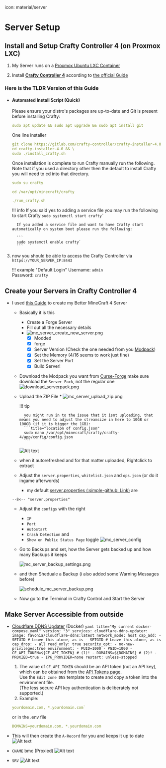 icon: material/server
# Server Setup

## Install and Setup Crafty Controller 4 (on Proxmox LXC)

1. My Server runs on a [Proxmox Ubuntu LXC Container](../Proxmox/proxmox.md)

2. Install **[Crafty Controller 4](https://docs.craftycontrol.com/)** according to [the official Guide](https://docs.craftycontrol.com/pages/getting-started/installation/linux/)

### Here is the TLDR Version of this Guide

* #### Automated Install Script (Quick)

	Please ensure your distro's packages are up-to-date and Git is present before installing Crafty:
	
	````yaml
	sudo apt update && sudo apt upgrade && sudo apt install git
	````

	One line installer

    ```yaml
    git clone https://gitlab.com/crafty-controller/crafty-installer-4.0.git && \ 
    cd crafty-installer-4.0 && \ 
    sudo ./install_crafty.sh
	```

	Once installation is complete to run Crafty manually run the following. Note that if you used a directory other then the default to install Crafty you will need to cd into that directory.

	````yaml
	sudo su crafty
	````

	````yaml
	cd /var/opt/minecraft/crafty
	````

	````yaml
	./run_crafty.sh
	````

	!!! info
		If you said yes to adding a service file you may run the following to start Crafty
		```
		sudo systemctl start crafty`
		```

		If you added a service file and want to have Crafty start automatically on system boot please run the following:

		```
		sudo systemctl enable crafty`
		```


3. now you should be able to access the Crafty Controller via `https://YOUR_SERVER_IP:8443`

	!!! example "Default Login"
		Username: `admin`  
		Password: `crafty`


## Create your Servers in Crafty Controller 4

* I used [this Guide](https://www.youtube.com/watch?v=hrIDMx4Leng) to create my Better MineCraft 4 Server
  	* Basically it is this
    	* Create a Forge Server
      * Fill out all the necessary details
      * ![mc_server_create_new_server.png](../images/screengrabs/mc_server_create_new_server.png)
      	- [x] Modded
        - [x] forge
        - [x] Server Version (Check the one needed from you [Modpack](https://www.curseforge.com/minecraft/modpacks/better-mc-forge-bmc4))
        - [x] Set the Memory (4/16 seems to work just fine)
        - [x] Set the Server Port
        - [x] Build Server!
    * Download the Modpack you want from [Curse-Forge](https://www.curseforge.com/minecraft/search?page=1&pageSize=20&sortType=2&class=modpacks) make sure download the `Server Pack`, not the regular one
    	![download_serverpack.png](../images/screengrabs/download_serverpack.png)
    * Upload the ZIP File
        	* ![mc_server_upload_zip.png](../images/screengrabs/mc_server_upload_zip.png)

		!!! tip

			you might run in to the issue that it isnt uploading, that means you need to adjust the streamsize in here to 10GB or 100GB (if it is bigger the 1GB):
			```title="location of config.json"
			sudo nano /var/opt/minecraft/crafty/crafty-4/app/config/config.json
			```
		![Alt text](../images/screengrabs/change_to_100GB.png)




    * when it autorefreshed and for that matter uploaded, Rightclick to extract
    * Adjust the `server.properties`, `whitelist.json` and `ops.json` (or do it ingame afterwords)
    	* my default [server.properties (:simple-github: Link)](https://github.com/GSB-Deleven/mkdocs-material/blob/f553e9ed95267758aae6566f9ce995e04a6e18e0/docs/Minecraft/server.properties) are

    ```properties title="server.properties" linenums="1" hl_lines="7 14 18 25 26 32 36 47 48 53 57 58"
    --8<-- "server.properties"
    ```

    * Adjust the `configs` with the right 
      * `IP`
      * `Port`
      * `Autostart`
      * `Crash Detection` and 
      * `Show on Public Status Page` toggle
  	![mc_server_config](../images/screengrabs/mc_server_config.png)
    
	* Go to Backups and set, how the Server gets backed up and how many Backups it keeps
    
		![mc_server_backup_settings.png](../images/screengrabs/mc_server_backup_settings.png)
    
	* and then Sheduale a Backup (i also added some Warning Messages before)
    
		![schedule_mc_server_backup.png](../images/screengrabs/schedule_mc_server_backup.png)

    * Now go to the Terminal in Crafty Control and Start the Server

## Make Server Accessible from outside

* [Cloudflare DDNS Updater](https://github.com/favonia/cloudflare-ddns) (Docker)
		```yaml title="My current docker-compose.yaml"
		version: "3"
		services:
		cloudflare-ddns-updater:
			image: favonia/cloudflare-ddns:latest
			network_mode: host
			cap_add:
			- SETUID # Leave this alone, as is
			- SETGID # Leave this alone, as is
			cap_drop:
			- all
			read_only: true
			security_opt:
			- no-new-privileges:true
			environment:
			- PUID=1000
			- PGID=1000
			- CF_API_TOKEN=${CF_API_TOKEN} # (1)!
			- DOMAINS=${DOMAINS} # (2)!
			- PROXIED=true
			- IP6_PROVIDER=none
			restart: unless-stopped
		```

	1. The value of `CF_API_TOKEN` should be an API token (not an API key), which can be obtained from the [API Tokens page](https://dash.cloudflare.com/profile/api-tokens).  
	Use the `Edit zone DNS` template to create and copy a token into the environment file.  
	(The less secure API key authentication is deliberately not supported.)
	2. Example:  
	```yaml
	yourdomain.com, *.yourdomain.com`   
	```
	or in the .env file  
	```yaml
	DOMAINS=yourdomain.com, *.yourdomain.com
	```

* This will then create the `A-Record` for you and keeps it up to date
	![Alt text](../images/screengrabs/bmc_A_record.png)

* `CNAME` bmc (Proxied)
	![Alt text](../images/screengrabs/bmc_cname_record.png)
* `SRV` 
	![Alt text](../images/screengrabs/bmc_srv_record.png)
